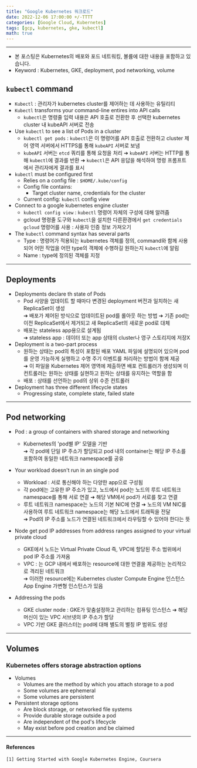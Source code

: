 ```yaml
---
title: "Google Kubernetes 워크로드"
date: 2022-12-06 17:00:00 +/-TTTT
categories: [Google Cloud, Kubernetes]
tags: [gcp, kubernetes, gke, kubectl]
math: true
---
```




------------------------

- 본 포스팅은 Kubernetes의 배포와 포드 네트워킹, 볼륨에 대한 내용을 포함하고 있습니다.
- Keyword : Kubernetes, GKE, deployment, pod networking, volume


## **`kubectl` command**
- `Kubectl` : 관리자가 kubernetes cluster를 제어하는 데 사용하는 유틸리티
- `Kubectl` transforms your command-line entires into API calls
  - `kubectl`은 명령줄 입력 내용은 API 호출로 전환한 후 선택한 kubernetes cluster 내 kubeAPI 서버로 전송
- Use `kubectl` to see a list of Pods in a cluster
  - `kubectl get pods` : `kubectl`은 이 명령어를 API 호출로 전환하고 cluster 제어 영역 서버에서 HTTPS를 통해 `kubeAPI` 서버로 보냄
  - `kubeAPI` 서버는 `etcd` 쿼리를 통해 요청을 처리 ➔ `kubeAPI` 서버는 HTTP를 통해 `kubectl`에 결과를 반환 ➔ `kubectl`은 API 응답을 해석하여 명령 프롬프트에서 관리자에게 결과를 표시
- `kubectl` must be configured first
  - Relies on a config file : `$HOME/.kube/config`
  - Config file contains:
    - Target cluster name, credentials for the cluster
  - Current config: `kubectl` config view
- Connect to a google kubernetes engine cluster
  - `kubectl config view` : `kubectl` 명령어 자체의 구성에 대해 알려줌
  - gcloud 명령줄 도구와 `kubectl`을 설치한 다른환경에서 `get credentials gcloud` 명령어를 사용 : 사용자 인증 정보 가져오기
- The `kubectl` command syntax has several parts
  - Type : 명령어가 적용되는 kubernetes 객체를 정의, command와 함께 사용되어 어떤 작업을 어떤 type의 객체에 수행하길 원하는지 `kubectl`에 알림
  - Name : type에 정의된 객체를 지정


-----------------
## **Deployments**
- Deployments declare th state of Pods
  - Pod 사양을 업데이트 할 때마다 변경된 deployment 버전과 일치하는 새 ReplicaSet이 생성   
  ➔ 배포가 제어된 방식으로 업데이트된 pod를 롤아웃 하는 방법 ➔ 기존 pod는 이전 ReplicaSet에서 제거되고 새 ReplicaSet의 새로운 pod로 대체
  - 배포는 stateless app용으로 설계됨    
  ➔ stateless app : 데이터 또는 app 상태의 cluster나 영구 스토리지에 저장X
- Deployment is a two-part process
  - 원하는 상태는 pod의 특성이 포함된 배포 YAML 파일에 설명되어 있으며 pod를 운영 가능하게 실행하고 수명 주기 이벤트를 처리하는 방법이 함께 제공   
  ➔ 이 파일을 Kubernetes 제어 영역에 제출하면 배포 컨트롤러가 생성되며  이 컨트롤러는 원하는 상태를 실현하고 원하는 상태를 유지하는 역할을 함
  - 배포 : 상태를 선언하는 pod의 상위 수준 컨트롤러
- Deployment has three different lifecycle states
  - Progressing state, complete state, failed state


--------------
## **Pod networking**
- Pod : a group of containers with shared storage and networking
  - Kubernetes의 'pod별 IP' 모델을 기반     
  ➔ 각 pod에 단일 IP 주소가 할당되고 pod 내의 container는 해당 IP 주소를 포함하여 동일한 네트워크 namespace를 공유
- Your workload doesn't run in an single pod
  - Workload : 서로 통신해야 하는 다양한 app으로 구성됨
  - 각 pod에는 고유한 IP 주소가 있고, 노드에서 pod는 노드의 루트 네트워크 namespace를 통해 서로 연결    ➔ 해당 VM에서 pod가 서로를 찾고 연결   
  - 루트 네트워크 namespace는 노드의 기본 NIC에 연결 ➔ 노드의 VM NIC를 사용하여 루트 네트워크 namespace는 해당 노드에서 트래픽을 전달   
    ➔ Pod의 IP 주소를 노드가 연결된 네트워크에서 라우팅할 수 있어야 한다는 뜻
- Node get pod IP addresses from address ranges assigned to your virtual private cloud
  - GKE에서 노드는 Virtual Private Cloud 즉, VPC에 할당된 주소 범위에서 pod IP 주소를 가져옴
  - VPC : 는 GCP 내에서 배포하는 resource에 대한 연결을 제공하는 논리적으로 격리된 네트워크   
    ➔ 이러한 resource에는 Kubernetes cluster Compute Engine 인스턴스 App Engine 가변형 인스턴스가 있음

- Addressing the pods
  - GKE cluster node : GKE가 맞춤설정하고 관리하는 컴퓨팅 인스턴스 ➔ 해당 머신이 있는 VPC 서브넷의 IP 주소가 할당
  - VPC 기반 GKE 클러스터는 pod에 대해 별도의 별칭 IP 범위도 생성


------------------
## **Volumes**
### **Kubernetes offers storage abstraction options**
- Volumes
  - Volumes are the method by which you attach storage to a pod
  - Some volumes are ephemeral
  - Some volumes are persistent
- Persistent storage options
  - Are block storage, or networked file systems
  - Provide durable storage outside a pod
  - Are independent of the pod's lifecycle
  - May exist before pod creation and be claimed




----

#### **References**
```
[1] Getting Started with Google Kubernetes Engine, Coursera
```

